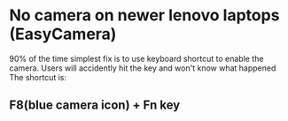 # No camera on newer lenovo laptops \(EasyCamera\)

90% of the time simplest fix is to use keyboard shortcut to enable the camera. Users will accidently hit the key and won't know what happened  
The shortcut is:

## F8\(blue camera icon\) + Fn key


